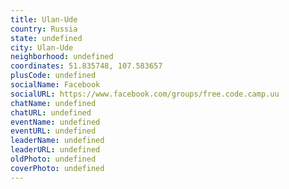 ```yaml
---
title: Ulan-Ude
country: Russia
state: undefined
city: Ulan-Ude
neighborhood: undefined
coordinates: 51.835748, 107.583657
plusCode: undefined
socialName: Facebook
socialURL: https://www.facebook.com/groups/free.code.camp.uu
chatName: undefined
chatURL: undefined
eventName: undefined
eventURL: undefined
leaderName: undefined
leaderURL: undefined
oldPhoto: undefined
coverPhoto: undefined
---
```

